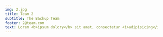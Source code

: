 ```yaml
---
img: 2.jpg
title: Team 2
subtitle: The Backup Team
footer: 2@team.com
text: Lorem <b>ipsum dolory</b> sit amet, consectetur <i>adipisicing</i> elit. Possimus aut mollitia eum ipsum fugiat odio officiis odit.
---
```

